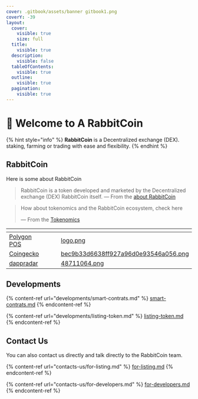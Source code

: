 ```yaml
---
cover: .gitbook/assets/banner gitbook1.png
coverY: -39
layout:
  cover:
    visible: true
    size: full
  title:
    visible: true
  description:
    visible: false
  tableOfContents:
    visible: true
  outline:
    visible: true
  pagination:
    visible: true
---
```


# 👋 Welcome to A RabbitCoin

{% hint style="info" %}
**RabbitCoin** is a Decentralized exchange (DEX). staking, farming or trading with ease and flexibility.
{% endhint %}

## RabbitCoin

Here is some about RabbitCoin

> RabbitCoin is a token developed and marketed by the Decentralized exchange (DEX) RabbitCoin itself. — From the [about RabbitCoin](rabbitcoin/about-me.md)

> How about tokenomics and the RabbitCoin ecosystem, check here
>
> — From the [Tokenomics](rabbitcoin/tokenomics.md)

<table data-view="cards"><thead><tr><th></th><th></th><th></th><th data-hidden data-card-cover data-type="files"></th></tr></thead><tbody><tr><td><a href="https://polygonscan.com/address/0x28767e286113ab01ee819b9398a22d6f27badb6e">Polygon POS</a></td><td></td><td></td><td><a href=".gitbook/assets/logo.png">logo.png</a></td></tr><tr><td><a href="https://www.coingecko.com/en/coins/rabbitcoin-exchange">Coingecko</a></td><td></td><td></td><td><a href=".gitbook/assets/bec9b33d6638ff927a96d0e93546a056.png">bec9b33d6638ff927a96d0e93546a056.png</a></td></tr><tr><td><a href="https://dappradar.com/dapp/rabbitcoin">dappradar</a></td><td></td><td></td><td><a href=".gitbook/assets/48711064.png">48711064.png</a></td></tr></tbody></table>

## Developments

{% content-ref url="developments/smart-contrats.md" %}
[smart-contrats.md](developments/smart-contrats.md)
{% endcontent-ref %}

{% content-ref url="developments/listing-token.md" %}
[listing-token.md](developments/listing-token.md)
{% endcontent-ref %}

## Contact Us

You can also contact us directly and talk directly to the RabbitCoin team.

{% content-ref url="contacts-us/for-listing.md" %}
[for-listing.md](contacts-us/for-listing.md)
{% endcontent-ref %}

{% content-ref url="contacts-us/for-developers.md" %}
[for-developers.md](contacts-us/for-developers.md)
{% endcontent-ref %}

